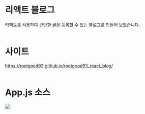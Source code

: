 # 리액트 블로그
리액트를 사용하여 간단한 글을 등록할 수 있는 블로그를 만들어 보았습니다.
<br/>
<br/>
# 사이트
<a>https://rootgood93.github.io/rootgood93_react_blog/</a>
<br/>
<br/>
# App.js 소스
<img src="https://user-images.githubusercontent.com/108649544/189020437-03bfb752-19e2-45f1-a269-adcf814cc6b0.jpg">
